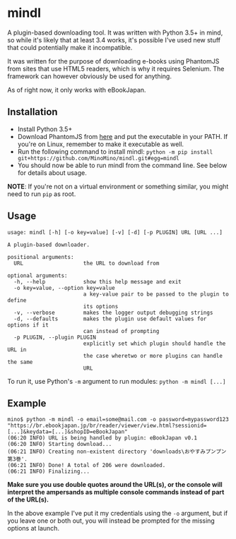 # mindl
A plugin-based downloading tool. It was written with Python 3.5+ in mind, so while it's likely that at least 3.4 works,
it's possible I've used new stuff that could potentially make it incompatible.

It was written for the purpose of downloading e-books using PhantomJS from sites that use HTML5 readers, which is
why it requires Selenium. The framework can however obviously be used for anything.

As of right now, it only works with eBookJapan.

## Installation
* Install Python 3.5+
* Download PhantomJS from [here](http://phantomjs.org/download.html) and put the executable in your PATH. If you're on
Linux, remember to make it executable as well.
* Run the following command to install mindl:
`python -m pip install git+https://github.com/MinoMino/mindl.git#egg=mindl`
* You should now be able to run mindl from the command line. See below for details about usage.

**NOTE**: If you're not on a virtual environment or something similar, you might need to run `pip` as root.

## Usage
```
usage: mindl [-h] [-o key=value] [-v] [-d] [-p PLUGIN] URL [URL ...]

A plugin-based downloader.

positional arguments:
  URL                   the URL to download from

optional arguments:
  -h, --help            show this help message and exit
  -o key=value, --option key=value
                        a key-value pair to be passed to the plugin to define
                        its options
  -v, --verbose         makes the logger output debugging strings
  -d, --defaults        makes the plugin use default values for options if it
                        can instead of prompting
  -p PLUGIN, --plugin PLUGIN
                        explicitly set which plugin should handle the URL in
                        the case wheretwo or more plugins can handle the same
                        URL
```

To run it, use Python's `-m` argument to run modules: `python -m mindl [...]`

## Example
```
mino$ python -m mindl -o email=some@mail.com -o password=mypassword123 "https://br.ebookjapan.jp/br/reader/viewer/view.html?sessionid=[...]&keydata=[...]&shopID=eBookJapan"
(06:20 INFO) URL is being handled by plugin: eBookJapan v0.1
(06:20 INFO) Starting download...
(06:21 INFO) Creating non-existent directory 'downloads\おやすみプンプン 第3巻'.
(06:21 INFO) Done! A total of 206 were downloaded.
(06:21 INFO) Finalizing...
```

**Make sure you use double quotes around the URL(s), or the console will interpret the ampersands as multiple console commands
instead of part of the URL(s).**

In the above example I've put it my credentials using the `-o` argument, but if you leave one or both out,
you will instead be prompted for the missing options at launch.
